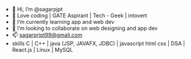 - 👋 Hi, I’m @sagarpjpt
- 👀 Love coding | GATE Aspirant | Tech - Geek | intovert 
- 🌱 I’m currently learning app and web dev
- 💞️ I’m looking to collaborate on web designing and app dev
- 📫 sagarprjpt99@gmail.com
- skills C | C++ | java (JSP, JAVAFX, JDBC) | javascript html css | DSA | React.js | Linux | MySQL 

<!---
sagarpjpt/sagarpjpt is a ✨ special ✨ repository because its `README.md` (this file) appears on your GitHub profile.
You can click the Preview link to take a look at your changes.
--->
